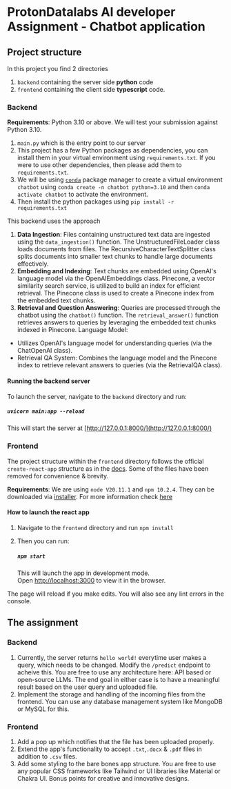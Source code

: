 # ProtonDatalabs AI developer Assignment - Chatbot application

## Project structure

In this project you find 2 directories

1. `backend` containing the server side **python** code
2. `frontend` containing the client side **typescript** code.

### Backend

**Requirements**: Python 3.10 or above. We will test your submission against Python 3.10.

1. `main.py` which is the entry point to our server
2. This project has a few Python packages as dependencies, you can install them in your virtual environment using `requirements.txt`. If you were to use other dependencies, then please add them to `requirements.txt`.
3. We will be using [`conda`](https://docs.conda.io/projects/conda/en/stable/) package manager to create a virtual environment `chatbot` using `conda create -n chatbot python=3.10` and then `conda activate chatbot` to activate the environment.
4. Then install the python packages using `pip install -r requirements.txt`

This backend uses the approach

1. **Data Ingestion**: Files containing unstructured text data are ingested using the `data_ingestion()` function. The UnstructuredFileLoader class loads documents from files. The RecursiveCharacterTextSplitter class splits documents into smaller text chunks to handle large documents effectively.
2. **Embedding and Indexing**: Text chunks are embedded using OpenAI's language model via the OpenAIEmbeddings class. Pinecone, a vector similarity search service, is utilized to build an index for efficient retrieval. The Pinecone class is used to create a Pinecone index from the embedded text chunks.
3. **Retrieval and Question Answering**: Queries are processed through the chatbot using the `chatbot()` function. The `retrieval_answer()` function retrieves answers to queries by leveraging the embedded text chunks indexed in Pinecone. Language Model:
* Utilizes OpenAI's language model for understanding queries (via the ChatOpenAI class).
* Retrieval QA System: Combines the language model and the Pinecone index to retrieve relevant answers to queries (via the RetrievalQA class).


#### Running the backend server

To launch the server, navigate to the `backend` directory and run:

##### `uvicorn main:app --reload`

This will start the server at [http://127.0.0.1:8000/](http://127.0.0.1:8000/)

### Frontend

The project structure within the `frontend` directory follows the official `create-react-app` structure as in the [docs](https://create-react-app.dev/docs/folder-structure). Some of the files have been removed for convenience & brevity.

**Requirements**: We are using `node V20.11.1` and `npm 10.2.4`. They can be downloaded via [installer](https://nodejs.org/en). For more information check [here](https://docs.npmjs.com/downloading-and-installing-node-js-and-npm)

#### How to launch the react app

1. Navigate to the `frontend` directory and run `npm install`
2. Then you can run:

   ##### `npm start`

   This will launch the app in development mode.\
   Open [http://localhost:3000](http://localhost:3000) to view it in the browser.

The page will reload if you make edits. You will also see any lint errors in the console.

## The assignment

### Backend

1. Currently, the server returns `hello world!` everytime user makes a query, which needs to be changed. Modify the `/predict` endpoint to acheive this. You are free to use any architecture here: API based or open-source LLMs. The end goal in either case is to have a meaningful result based on the user query and uploaded file.
2. Implement the storage and handling of the incoming files from the frontend. You can use any database management system like MongoDB or MySQL for this.

### Frontend

1. Add a pop up which notifies that the file has been uploaded properly.
2. Extend the app's functionality to accept `.txt`,`.docx` & `.pdf` files in addition to `.csv` files.
3. Add some styling to the bare bones app structure. You are free to use any popular CSS frameworks like Tailwind or UI libraries like Material or Chakra UI. Bonus points for creative and innovative designs.


